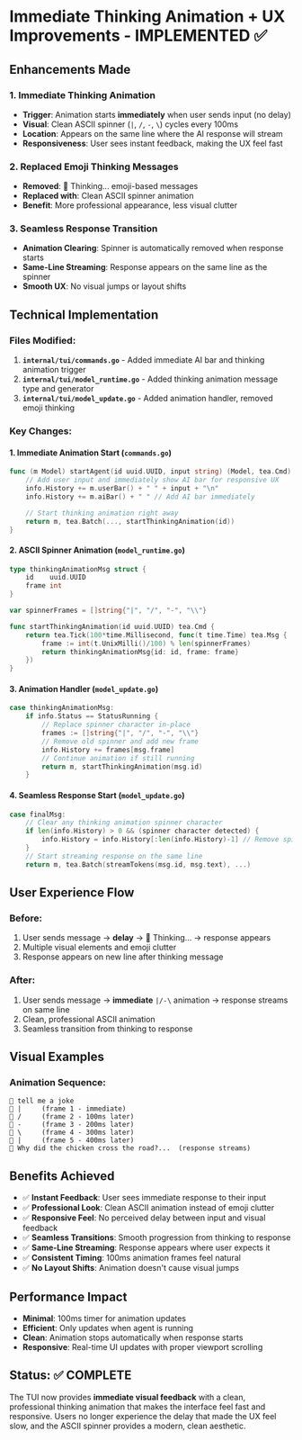 # Immediate Thinking Animation + UX Improvements - IMPLEMENTED ✅

## Enhancements Made

### 1. **Immediate Thinking Animation**

- **Trigger**: Animation starts **immediately** when user sends input (no delay)
- **Visual**: Clean ASCII spinner (`|`, `/`, `-`, `\`) cycles every 100ms
- **Location**: Appears on the same line where the AI response will stream
- **Responsiveness**: User sees instant feedback, making the UX feel fast

### 2. **Replaced Emoji Thinking Messages**

- **Removed**: 🤔 Thinking... emoji-based messages
- **Replaced with**: Clean ASCII spinner animation
- **Benefit**: More professional appearance, less visual clutter

### 3. **Seamless Response Transition**

- **Animation Clearing**: Spinner is automatically removed when response starts
- **Same-Line Streaming**: Response appears on the same line as the spinner
- **Smooth UX**: No visual jumps or layout shifts

## Technical Implementation

### Files Modified:

1. **`internal/tui/commands.go`** - Added immediate AI bar and thinking animation trigger
2. **`internal/tui/model_runtime.go`** - Added thinking animation message type and generator
3. **`internal/tui/model_update.go`** - Added animation handler, removed emoji thinking

### Key Changes:

#### 1. Immediate Animation Start (`commands.go`)

```go
func (m Model) startAgent(id uuid.UUID, input string) (Model, tea.Cmd) {
    // Add user input and immediately show AI bar for responsive UX
    info.History += m.userBar() + " " + input + "\n"
    info.History += m.aiBar() + " " // Add AI bar immediately

    // Start thinking animation right away
    return m, tea.Batch(..., startThinkingAnimation(id))
}
```

#### 2. ASCII Spinner Animation (`model_runtime.go`)

```go
type thinkingAnimationMsg struct {
    id    uuid.UUID
    frame int
}

var spinnerFrames = []string{"|", "/", "-", "\\"}

func startThinkingAnimation(id uuid.UUID) tea.Cmd {
    return tea.Tick(100*time.Millisecond, func(t time.Time) tea.Msg {
        frame := int(t.UnixMilli()/100) % len(spinnerFrames)
        return thinkingAnimationMsg{id: id, frame: frame}
    })
}
```

#### 3. Animation Handler (`model_update.go`)

```go
case thinkingAnimationMsg:
    if info.Status == StatusRunning {
        // Replace spinner character in-place
        frames := []string{"|", "/", "-", "\\"}
        // Remove old spinner and add new frame
        info.History += frames[msg.frame]
        // Continue animation if still running
        return m, startThinkingAnimation(msg.id)
    }
```

#### 4. Seamless Response Start (`model_update.go`)

```go
case finalMsg:
    // Clear any thinking animation spinner character
    if len(info.History) > 0 && (spinner character detected) {
        info.History = info.History[:len(info.History)-1] // Remove spinner
    }
    // Start streaming response on the same line
    return m, tea.Batch(streamTokens(msg.id, msg.text), ...)
```

## User Experience Flow

### Before:

1. User sends message → **delay** → 🤔 Thinking... → response appears
2. Multiple visual elements and emoji clutter
3. Response appears on new line after thinking message

### After:

1. User sends message → **immediate** `|/-\` animation → response streams on same line
2. Clean, professional ASCII animation
3. Seamless transition from thinking to response

## Visual Examples

### Animation Sequence:

```
👤 tell me a joke
🤖 |     (frame 1 - immediate)
🤖 /     (frame 2 - 100ms later)
🤖 -     (frame 3 - 200ms later)
🤖 \     (frame 4 - 300ms later)
🤖 |     (frame 5 - 400ms later)
🤖 Why did the chicken cross the road?...  (response streams)
```

## Benefits Achieved

- ✅ **Instant Feedback**: User sees immediate response to their input
- ✅ **Professional Look**: Clean ASCII animation instead of emoji clutter
- ✅ **Responsive Feel**: No perceived delay between input and visual feedback
- ✅ **Seamless Transitions**: Smooth progression from thinking to response
- ✅ **Same-Line Streaming**: Response appears where user expects it
- ✅ **Consistent Timing**: 100ms animation frames feel natural
- ✅ **No Layout Shifts**: Animation doesn't cause visual jumps

## Performance Impact

- **Minimal**: 100ms timer for animation updates
- **Efficient**: Only updates when agent is running
- **Clean**: Animation stops automatically when response starts
- **Responsive**: Real-time UI updates with proper viewport scrolling

## Status: ✅ COMPLETE

The TUI now provides **immediate visual feedback** with a clean, professional thinking animation that makes the interface feel fast and responsive. Users no longer experience the delay that made the UX feel slow, and the ASCII spinner provides a modern, clean aesthetic.
